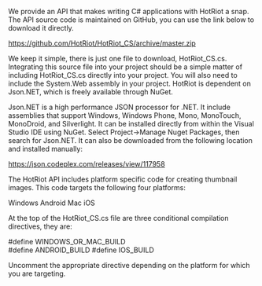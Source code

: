 We provide an API that makes writing C# applications with HotRiot a snap. The API source code is maintained on GitHub, you can use the link below to download it directly. 

https://github.com/HotRiot/HotRiot_CS/archive/master.zip

We keep it simple, there is just one file to download, HotRiot_CS.cs. Integrating this source file into your project should be a simple matter of including HotRiot_CS.cs directly into your project. You will also need to include the System.Web assembly in your project. HotRiot is dependent on Json.NET, which is freely available through NuGet.

Json.NET is a high performance JSON processor for .NET. It include assemblies that support Windows, Windows Phone, Mono, MonoTouch, MonoDroid, and Silverlight. It can be installed directly from within the Visual Studio IDE using NuGet. Select Project->Manage Nuget Packages, then search for Json.NET. It can also be downloaded from the following location and installed manually:

https://json.codeplex.com/releases/view/117958

The HotRiot API includes platform specific code for creating thumbnail images. This code targets the following four platforms:

Windows
Android
Mac
iOS

At the top of the HotRiot_CS.cs file are three conditional compilation directives, they are:

&#35;define  WINDOWS_OR_MAC_BUILD<br>
&#35;define  ANDROID_BUILD
&#35;define  IOS_BUILD

Uncomment the appropriate directive depending on the platform for which you are targeting.
